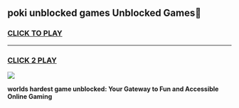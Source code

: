
## poki unblocked games Unblocked Games👋
<h3>
<a href="https://premium.freeplayer.one?title=poki_unblocked_games&ref=16F">CLICK TO PLAY</a></h3>
<hr>

<h3>
<a href="https://premium.freeplayer.one?title=poki_unblocked_games&ref=16F">CLICK 2 PLAY</a>
  
</h3>

<a href="https://premium.freeplayer.one?title=poki_unblocked_games&ref=16F/"><img src="https://clearcache.store/games.png"></a>


**worlds hardest game unblocked: Your Gateway to Fun and Accessible Online Gaming**
